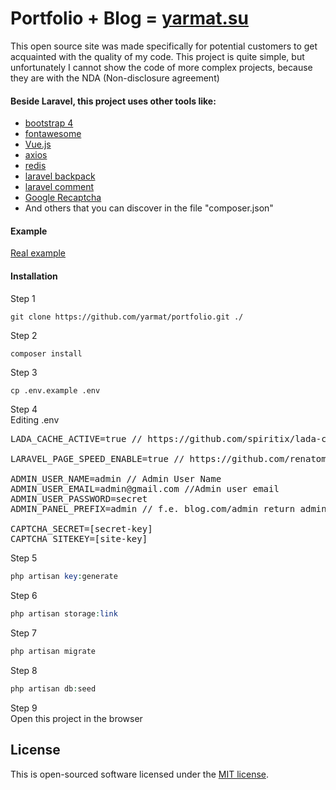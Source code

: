 # Portfolio + Blog = [yarmat.su](https://yarmat.su/en)

This open source site was made specifically for potential customers to get acquainted with the quality of my code. This project is quite simple, but unfortunately I cannot show the code of more complex projects, because they are with the NDA (Non-disclosure agreement)

#### Beside Laravel, this project uses other tools like:
* [bootstrap 4](https://getbootstrap.com/)
* [fontawesome](https://fontawesome.com)
* [Vue.js](https://vuejs.org)
* [axios](https://github.com/axios/axios)
* [redis](https://redis.io)
* [laravel backpack](https://backpackforlaravel.com)
* [laravel comment](https://yarmat.su/en/portfolio/item/paket-kommentariev-dlya-laravel)
* [Google Recaptcha](https://www.google.com/recaptcha)
* And others that you can discover in the file "composer.json"

#### Example
[Real example](https://yarmat.su/en)

#### Installation
Step 1
```
git clone https://github.com/yarmat/portfolio.git ./
```

Step 2 
```php
composer install
```

Step 3
```
cp .env.example .env
```

Step 4 <br>
Editing .env
<pre>
LADA_CACHE_ACTIVE=true // https://github.com/spiritix/lada-cache

LARAVEL_PAGE_SPEED_ENABLE=true // https://github.com/renatomarinho/laravel-page-speed

ADMIN_USER_NAME=admin // Admin User Name
ADMIN_USER_EMAIL=admin@gmail.com //Admin user email
ADMIN_USER_PASSWORD=secret
ADMIN_PANEL_PREFIX=admin // f.e. blog.com/admin return admin panel

CAPTCHA_SECRET=[secret-key]
CAPTCHA_SITEKEY=[site-key]
</pre>

Step 5 
```php
php artisan key:generate
```

Step 6
```php
php artisan storage:link
```

Step 7
```php
php artisan migrate
```

Step 8
```php
php artisan db:seed
```

Step 9 <br />
Open this project in the browser

## License

This is open-sourced software licensed under the [MIT license](https://opensource.org/licenses/MIT).
